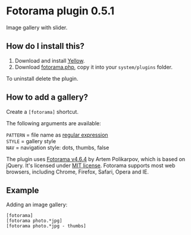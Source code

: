 Fotorama plugin 0.5.1 
=====================
Image gallery with slider.

How do I install this?
----------------------
1. Download and install [Yellow](https://github.com/datenstrom/yellow/).  
2. Download [fotorama.php](fotorama.php?raw=true), copy it into your `system/plugins` folder.  

To uninstall delete the plugin.

How to add a gallery?
---------------------
Create a `[fotorama]` shortcut.

The following arguments are available:
  
`PATTERN` = file name as [regular expression](https://en.wikipedia.org/wiki/Regular_expression)  
`STYLE` = gallery style  
`NAV` = navigation style: dots, thumbs, false

The plugin uses [Fotorama v4.6.4](http://fotorama.io/) by Artem Polikarpov, which is based on jQuery. It's licensed under [MIT license](http://opensource.org/licenses/MIT). Fotorama supports most web browsers, including Chrome, Firefox, Safari, Opera and IE.

Example
-------
Adding an image gallery:

    [fotorama]
    [fotorama photo.*jpg]
    [fotorama photo.*jpg - thumbs]
